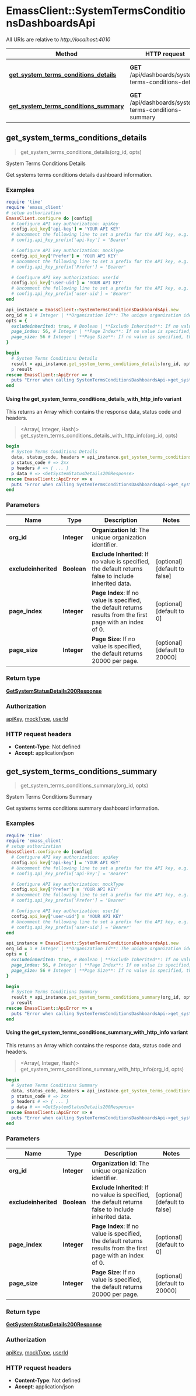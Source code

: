 # EmassClient::SystemTermsConditionsDashboardsApi

All URIs are relative to *http://localhost:4010*

| Method | HTTP request | Description |
| ------ | ------------ | ----------- |
| [**get_system_terms_conditions_details**](SystemTermsConditionsDashboardsApi.md#get_system_terms_conditions_details) | **GET** /api/dashboards/system-terms-conditions-details | System Terms Conditions Details |
| [**get_system_terms_conditions_summary**](SystemTermsConditionsDashboardsApi.md#get_system_terms_conditions_summary) | **GET** /api/dashboards/system-terms-conditions-summary | System Terms Conditions Summary |


## get_system_terms_conditions_details

> <GetSystemStatusDetails200Response> get_system_terms_conditions_details(org_id, opts)

System Terms Conditions Details

Get systems terms conditions details dashboard information.

### Examples

```ruby
require 'time'
require 'emass_client'
# setup authorization
EmassClient.configure do |config|
  # Configure API key authorization: apiKey
  config.api_key['api-key'] = 'YOUR API KEY'
  # Uncomment the following line to set a prefix for the API key, e.g. 'Bearer' (defaults to nil)
  # config.api_key_prefix['api-key'] = 'Bearer'

  # Configure API key authorization: mockType
  config.api_key['Prefer'] = 'YOUR API KEY'
  # Uncomment the following line to set a prefix for the API key, e.g. 'Bearer' (defaults to nil)
  # config.api_key_prefix['Prefer'] = 'Bearer'

  # Configure API key authorization: userId
  config.api_key['user-uid'] = 'YOUR API KEY'
  # Uncomment the following line to set a prefix for the API key, e.g. 'Bearer' (defaults to nil)
  # config.api_key_prefix['user-uid'] = 'Bearer'
end

api_instance = EmassClient::SystemTermsConditionsDashboardsApi.new
org_id = 1 # Integer | **Organization Id**: The unique organization identifier.
opts = {
  excludeinherited: true, # Boolean | **Exclude Inherited**: If no value is specified, the default returns false to include inherited data. 
  page_index: 56, # Integer | **Page Index**: If no value is specified, the default returns results from the first page with an index of 0. 
  page_size: 56 # Integer | **Page Size**: If no value is specified, the default returns 20000 per page. 
}

begin
  # System Terms Conditions Details
  result = api_instance.get_system_terms_conditions_details(org_id, opts)
  p result
rescue EmassClient::ApiError => e
  puts "Error when calling SystemTermsConditionsDashboardsApi->get_system_terms_conditions_details: #{e}"
end
```

#### Using the get_system_terms_conditions_details_with_http_info variant

This returns an Array which contains the response data, status code and headers.

> <Array(<GetSystemStatusDetails200Response>, Integer, Hash)> get_system_terms_conditions_details_with_http_info(org_id, opts)

```ruby
begin
  # System Terms Conditions Details
  data, status_code, headers = api_instance.get_system_terms_conditions_details_with_http_info(org_id, opts)
  p status_code # => 2xx
  p headers # => { ... }
  p data # => <GetSystemStatusDetails200Response>
rescue EmassClient::ApiError => e
  puts "Error when calling SystemTermsConditionsDashboardsApi->get_system_terms_conditions_details_with_http_info: #{e}"
end
```

### Parameters

| Name | Type | Description | Notes |
| ---- | ---- | ----------- | ----- |
| **org_id** | **Integer** | **Organization Id**: The unique organization identifier. |  |
| **excludeinherited** | **Boolean** | **Exclude Inherited**: If no value is specified, the default returns false to include inherited data.  | [optional][default to false] |
| **page_index** | **Integer** | **Page Index**: If no value is specified, the default returns results from the first page with an index of 0.  | [optional][default to 0] |
| **page_size** | **Integer** | **Page Size**: If no value is specified, the default returns 20000 per page.  | [optional][default to 20000] |

### Return type

[**GetSystemStatusDetails200Response**](GetSystemStatusDetails200Response.md)

### Authorization

[apiKey](../README.md#apiKey), [mockType](../README.md#mockType), [userId](../README.md#userId)

### HTTP request headers

- **Content-Type**: Not defined
- **Accept**: application/json


## get_system_terms_conditions_summary

> <GetSystemStatusDetails200Response> get_system_terms_conditions_summary(org_id, opts)

System Terms Conditions Summary

Get systems terms conditions summary dashboard information.

### Examples

```ruby
require 'time'
require 'emass_client'
# setup authorization
EmassClient.configure do |config|
  # Configure API key authorization: apiKey
  config.api_key['api-key'] = 'YOUR API KEY'
  # Uncomment the following line to set a prefix for the API key, e.g. 'Bearer' (defaults to nil)
  # config.api_key_prefix['api-key'] = 'Bearer'

  # Configure API key authorization: mockType
  config.api_key['Prefer'] = 'YOUR API KEY'
  # Uncomment the following line to set a prefix for the API key, e.g. 'Bearer' (defaults to nil)
  # config.api_key_prefix['Prefer'] = 'Bearer'

  # Configure API key authorization: userId
  config.api_key['user-uid'] = 'YOUR API KEY'
  # Uncomment the following line to set a prefix for the API key, e.g. 'Bearer' (defaults to nil)
  # config.api_key_prefix['user-uid'] = 'Bearer'
end

api_instance = EmassClient::SystemTermsConditionsDashboardsApi.new
org_id = 1 # Integer | **Organization Id**: The unique organization identifier.
opts = {
  excludeinherited: true, # Boolean | **Exclude Inherited**: If no value is specified, the default returns false to include inherited data. 
  page_index: 56, # Integer | **Page Index**: If no value is specified, the default returns results from the first page with an index of 0. 
  page_size: 56 # Integer | **Page Size**: If no value is specified, the default returns 20000 per page. 
}

begin
  # System Terms Conditions Summary
  result = api_instance.get_system_terms_conditions_summary(org_id, opts)
  p result
rescue EmassClient::ApiError => e
  puts "Error when calling SystemTermsConditionsDashboardsApi->get_system_terms_conditions_summary: #{e}"
end
```

#### Using the get_system_terms_conditions_summary_with_http_info variant

This returns an Array which contains the response data, status code and headers.

> <Array(<GetSystemStatusDetails200Response>, Integer, Hash)> get_system_terms_conditions_summary_with_http_info(org_id, opts)

```ruby
begin
  # System Terms Conditions Summary
  data, status_code, headers = api_instance.get_system_terms_conditions_summary_with_http_info(org_id, opts)
  p status_code # => 2xx
  p headers # => { ... }
  p data # => <GetSystemStatusDetails200Response>
rescue EmassClient::ApiError => e
  puts "Error when calling SystemTermsConditionsDashboardsApi->get_system_terms_conditions_summary_with_http_info: #{e}"
end
```

### Parameters

| Name | Type | Description | Notes |
| ---- | ---- | ----------- | ----- |
| **org_id** | **Integer** | **Organization Id**: The unique organization identifier. |  |
| **excludeinherited** | **Boolean** | **Exclude Inherited**: If no value is specified, the default returns false to include inherited data.  | [optional][default to false] |
| **page_index** | **Integer** | **Page Index**: If no value is specified, the default returns results from the first page with an index of 0.  | [optional][default to 0] |
| **page_size** | **Integer** | **Page Size**: If no value is specified, the default returns 20000 per page.  | [optional][default to 20000] |

### Return type

[**GetSystemStatusDetails200Response**](GetSystemStatusDetails200Response.md)

### Authorization

[apiKey](../README.md#apiKey), [mockType](../README.md#mockType), [userId](../README.md#userId)

### HTTP request headers

- **Content-Type**: Not defined
- **Accept**: application/json


